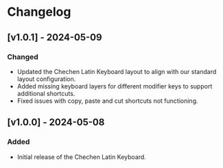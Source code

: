 # Changelog

## [v1.0.1] - 2024-05-09
### Changed
- Updated the Chechen Latin Keyboard layout to align with our standard layout configuration.
- Added missing keyboard layers for different modifier keys to support additional shortcuts.
- Fixed issues with copy, paste and cut shortcuts not functioning.

## [v1.0.0] - 2024-05-08
### Added
- Initial release of the Chechen Latin Keyboard.
